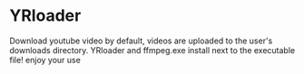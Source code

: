 # YRloader
Download youtube video
by default, videos are uploaded to the user's downloads directory. 
YRloader and  ffmpeg.exe install next to the executable file!
enjoy your use
